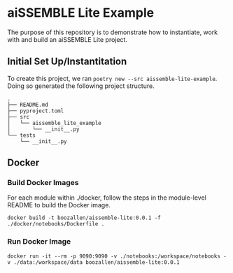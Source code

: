 # aiSSEMBLE Lite Example
The purpose of this repository is to demonstrate how to instantiate, work with and build an aiSSEMBLE Lite project.

## Initial Set Up/Instantitation
To create this project, we ran `poetry new --src aissemble-lite-example`. Doing so generated the following project structure.
```
.
├── README.md
├── pyproject.toml
├── src
│   └── aissemble_lite_example
│       └── __init__.py
└── tests
    └── __init__.py
```

## Docker 
### Build Docker Images
For each module within ./docker, follow the steps in the module-level README to build the Docker image.

```
docker build -t boozallen/aissemble-lite:0.0.1 -f ./docker/notebooks/Dockerfile .
```

### Run Docker Image
```
docker run -it --rm -p 9090:9090 -v ./notebooks:/workspace/notebooks -v ./data:/workspace/data boozallen/aissemble-lite:0.0.1
```